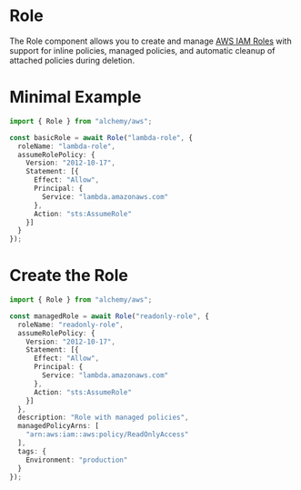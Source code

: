 # Role

The Role component allows you to create and manage [AWS IAM Roles](https://docs.aws.amazon.com/IAM/latest/UserGuide/id_roles.html) with support for inline policies, managed policies, and automatic cleanup of attached policies during deletion.

# Minimal Example

```ts twoslash
import { Role } from "alchemy/aws";

const basicRole = await Role("lambda-role", {
  roleName: "lambda-role",
  assumeRolePolicy: {
    Version: "2012-10-17",
    Statement: [{
      Effect: "Allow",
      Principal: {
        Service: "lambda.amazonaws.com"
      },
      Action: "sts:AssumeRole"
    }]
  }
});
```

# Create the Role

```ts twoslash
import { Role } from "alchemy/aws";

const managedRole = await Role("readonly-role", {
  roleName: "readonly-role",
  assumeRolePolicy: {
    Version: "2012-10-17",
    Statement: [{
      Effect: "Allow",
      Principal: {
        Service: "lambda.amazonaws.com"
      },
      Action: "sts:AssumeRole"
    }]
  },
  description: "Role with managed policies",
  managedPolicyArns: [
    "arn:aws:iam::aws:policy/ReadOnlyAccess"
  ],
  tags: {
    Environment: "production"
  }
});
```